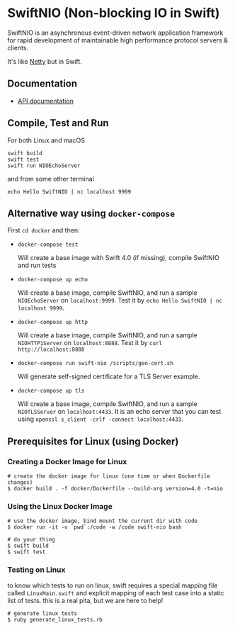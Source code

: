 # SwiftNIO (Non-blocking IO in Swift)

SwiftNIO is an asynchronous event-driven network application framework
for rapid development of maintainable high performance protocol servers & clients.

It's like [Netty](https://netty.io) but in Swift.

## Documentation

 - [API documentation](https://apple.github.io/swift-nio/docs/current/NIO/index.html)


## Compile, Test and Run

For both Linux and macOS

    swift build
    swift test
    swift run NIOEchoServer

and from some other terminal

    echo Hello SwiftNIO | nc localhost 9999

## Alternative way using `docker-compose`

First `cd docker` and then:

- `docker-compose test`

  Will create a base image with Swift 4.0 (if missing), compile SwiftNIO and run tests

- `docker-compose up echo`

  Will create a base image, compile SwiftNIO, and run a sample `NIOEchoServer` on
  `localhost:9999`. Test it by `echo Hello SwiftNIO | nc localhost 9999`.

- `docker-compose up http`

  Will create a base image, compile SwiftNIO, and run a sample `NIOHTTP1Server` on
  `localhost:8888`. Test it by `curl http://localhost:8888`

- `docker-compose run swift-nio /scripts/gen-cert.sh`

  Will generate self-signed certificate for a TLS Server example.

- `docker-compose up tls`

  Will create a base image, compile SwiftNIO, and run a sample `NIOTLSServer`
  on `localhost:4433`. It is an echo server that you can test using
  `openssl s_client -crlf -connect localhost:4433`.


## Prerequisites for Linux (using Docker)

### Creating a Docker Image for Linux

```
# create the docker image for linux (one time or when Dockerfile changes)
$ docker build . -f docker/Dockerfile --build-arg version=4.0 -t=nio
```

### Using the Linux Docker Image

```
# use the docker image, bind mount the current dir with code
$ docker run -it -v `pwd`:/code -w /code swift-nio bash
```

```
# do your thing
$ swift build
$ swift test
```

### Testing on Linux

to know which tests to run on linux, swift requires a special mapping file called `LinuxMain.swift` and explicit mapping of each test case into a static list of tests. this is a real pita, but we are here to help!

```
# generate linux tests
$ ruby generate_linux_tests.rb
```

